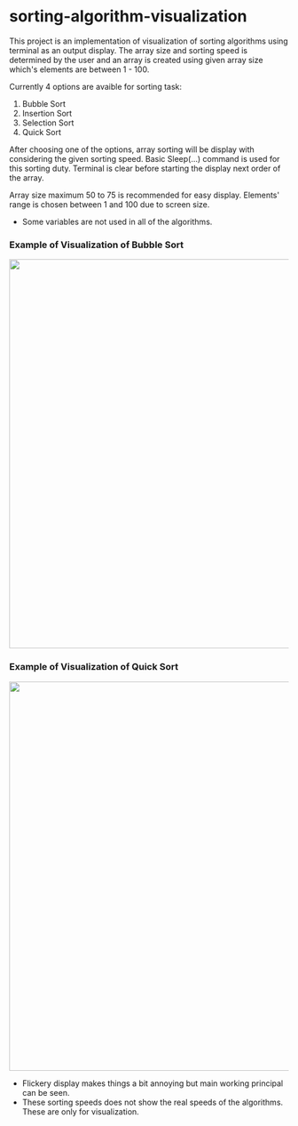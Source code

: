 # sorting-algorithm-visualization

This project is an implementation of visualization of sorting algorithms using terminal as an output display. 
The array size and sorting speed is determined by the user and an array is created using given array size which's elements are between 1 - 100.

Currently 4 options are avaible for sorting task:
1. Bubble Sort
2. Insertion Sort
3. Selection Sort
4. Quick Sort

After choosing one of the options, array sorting will be display with considering the given sorting speed. 
Basic Sleep(...) command is used for this sorting duty.
Terminal is clear before starting the display next order of the array. 

Array size maximum 50 to 75 is recommended for easy display. 
Elements' range is chosen between 1 and 100 due to screen size. 
* Some variables are not used in all of the algorithms.

### Example of Visualization of Bubble Sort
<p align="center">
<img src="https://media.giphy.com/media/GFzFyTDwwtLcUM95Bz/giphy.gif" width="700">
</p>

### Example of Visualization of Quick Sort
<p align="center">
<img src="https://media.giphy.com/media/HpkYOOHG3fIdJKWU7F/giphy.gif" width="700">
</p>


* Flickery display makes things a bit annoying but main working principal can be seen.
* These sorting speeds does not show the real speeds of the algorithms. These are only for visualization. 
